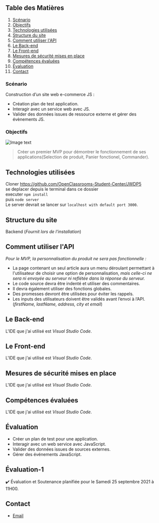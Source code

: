 ## Table des Matières
1.  [Scénario](#Scénario)
2.  [Objectifs](#Objectifs)
3.  [Technologies utilisées](#Technologies-utilisées)
4.  [Structure du site](#Structure-du-site)
5.  [Comment utiliser l'API](#Comment-utiliser-l'API)
6.  [Le Back-end](#Le-Back-end)
7.  [Le Front-end](#Le-Front-end)
8.  [Mesures de sécurité mises en place](#Mesures-de-sécurité-mises-en-place)
9.  [Compétences évaluées](#Compétences)
10. [Évaluation](#Évaluation)
11. [Contact](#Contact)

### Scénario
Construction d’un site web e-commerce JS :
* Création plan de test application. 
* Interagir avec un service web avec JS.
* Valider des données issues de ressource externe et gérer des évènements JS.

### Objectifs

![Image text](https://raw.githubusercontent.com/Waleedos/P6-Last/main/autres/piquante.png)
>Créer un premier MVP pour démontrer le fonctionnement de ses applications(Selection de produit, Panier fonctionel, Commander). 

## Technologies utilisées
Cloner  https://github.com/OpenClassrooms-Student-Center/JWDP5   
se deplacer depuis le terminal dans ce dossier  
executer `npm install`  
puis `node server`  
Le server devrait se lancer sur `localhost with default port 3000`. 

## Structure du site
Backend (_Fournit lors de l'installation_)

## Comment utiliser l'API
_Pour le MVP, la personnalisation du produit ne sera pas fonctionnelle :_  
* La page contenant un seul article aura un menu déroulant permettant à l'utilisateur de choisir une option de personnalisation,
*mais celle-ci ne sera ni envoyée au serveur*
*ni reflétée dans la réponse du serveur.*
* Le code source devra être indenté et utiliser des commentaires.
* Il devra également utiliser des fonctions globales.
* Des promesses devront être utilisées pour éviter les rappels.
* Les inputs des utilisateurs doivent être validés avant l’envoi à l’API. (*firstName, lastName, address, city et email*)

## Le Back-end
L'IDE que j'ai utilisé est *Visual Studio Code*.  

## Le Front-end
L'IDE que j'ai utilisé est *Visual Studio Code*.  

## Mesures de sécurité mises en place
L'IDE que j'ai utilisé est *Visual Studio Code*.  

## Compétences évaluées
L'IDE que j'ai utilisé est *Visual Studio Code*.  

## Évaluation
- Créer un plan de test pour une application.
- Interagir avec un web service avec JavaScript.
- Valider des données issues de sources externes.
- Gérer des événements JavaScript.

## Évaluation-1
:heavy_check_mark: Évaluation et Soutenance planifiée pour le Samedi 25 septembre 2021 à 11H00.

## Contact
* [Email](mailto:alkhabou@gmail.com)